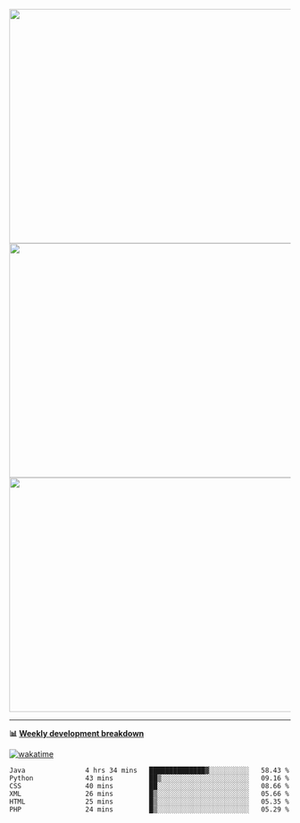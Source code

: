 <p float="left" align="middle"><img src="https://user-images.githubusercontent.com/56089155/195064669-12bd89bb-53c9-44b1-9fd8-993f93f585e1.png" width="600px" height="420px">
<img src="https://user-images.githubusercontent.com/56089155/195064706-c37aa3c8-f669-46c9-abba-1eadcbb910c5.png" width="600px" height="420px">
<img src="https://user-images.githubusercontent.com/56089155/195064753-0de674c7-4fc7-4831-a8a5-402e19cc77be.png" width="600px" height="420px"></p>

<hr />

**📊 [Weekly development breakdown](https://wakatime.com/@Ari24)**

[![wakatime](https://wakatime.com/badge/user/ca34c016-707f-4382-84cf-1823913a1423.svg)](https://wakatime.com/@ca34c016-707f-4382-84cf-1823913a1423)

<!--START_SECTION:waka-->

```text
Java               4 hrs 34 mins   ██████████████▓░░░░░░░░░░   58.43 %
Python             43 mins         ██▒░░░░░░░░░░░░░░░░░░░░░░   09.16 %
CSS                40 mins         ██░░░░░░░░░░░░░░░░░░░░░░░   08.66 %
XML                26 mins         █▒░░░░░░░░░░░░░░░░░░░░░░░   05.66 %
HTML               25 mins         █▒░░░░░░░░░░░░░░░░░░░░░░░   05.35 %
PHP                24 mins         █▒░░░░░░░░░░░░░░░░░░░░░░░   05.29 %
```

<!--END_SECTION:waka-->

